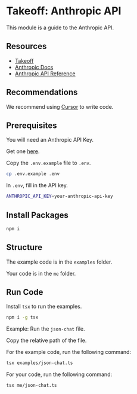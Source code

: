 # Takeoff: Anthropic API

This module is a guide to the Anthropic API.

## Resources

- [Takeoff](https://JoinTakeoff.com)
- [Anthropic Docs](https://docs.anthropic.com/claude/docs/intro-to-claude)
- [Anthropic API Reference](https://docs.anthropic.com/claude/reference/getting-started-with-the-api)

## Recommendations

We recommend using [Cursor](https://cursor.sh/) to write code.

## Prerequisites

You will need an Anthropic API Key.

Get one [here](https://console.anthropic.com/settings/keys).

Copy the `.env.example` file to `.env`.

```bash
cp .env.example .env
```

In `.env`, fill in the API key.

```bash
ANTHROPIC_API_KEY=your-anthropic-api-key
```

## Install Packages

```bash
npm i
```

## Structure

The example code is in the `examples` folder.

Your code is in the `me` folder.

## Run Code

Install `tsx` to run the examples.

```bash
npm i -g tsx
```

Example: Run the `json-chat` file.

Copy the relative path of the file.

For the example code, run the following command:

```bash
tsx examples/json-chat.ts
```

For your code, run the following command:

```bash
tsx me/json-chat.ts
```
